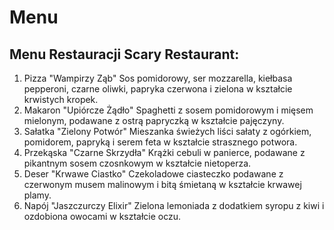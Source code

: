# Menu
## Menu Restauracji Scary Restaurant:

1. Pizza "Wampirzy Ząb"
    Sos pomidorowy, ser mozzarella, kiełbasa pepperoni, czarne oliwki, papryka czerwona i zielona w kształcie krwistych kropek.
2. Makaron "Upiórcze Żądło"
   Spaghetti z sosem pomidorowym i mięsem mielonym, podawane z ostrą papryczką w kształcie pajęczyny.
4. Sałatka "Zielony Potwór"
   Mieszanka świeżych liści sałaty z ogórkiem, pomidorem, papryką i serem feta w kształcie strasznego potwora.
6. Przekąska "Czarne Skrzydła"
   Krążki cebuli w panierce, podawane z pikantnym sosem czosnkowym w kształcie nietoperza.
8. Deser "Krwawe Ciastko"
  Czekoladowe ciasteczko podawane z czerwonym musem malinowym i bitą śmietaną w kształcie krwawej plamy.
9. Napój "Jaszczurczy Elixir"
   Zielona lemoniada z dodatkiem syropu z kiwi i ozdobiona owocami w kształcie oczu.
